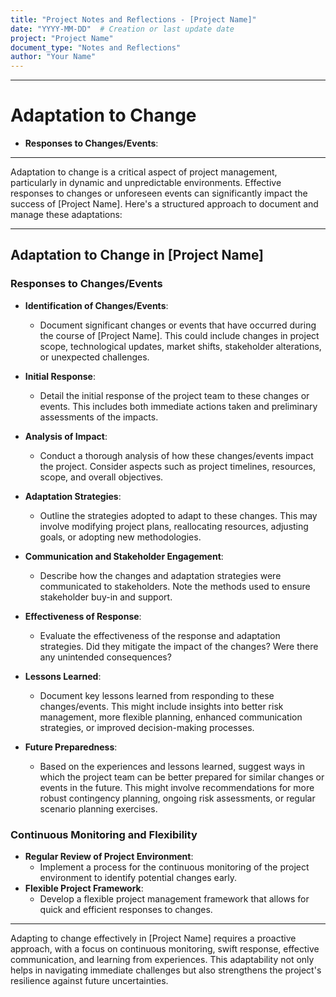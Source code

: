 ```yaml
---
title: "Project Notes and Reflections - [Project Name]"
date: "YYYY-MM-DD"  # Creation or last update date
project: "Project Name"
document_type: "Notes and Reflections"
author: "Your Name"
---
```

---
# Adaptation to Change

- **Responses to Changes/Events**:

---
Adaptation to change is a critical aspect of project management, particularly in dynamic and unpredictable environments. Effective responses to changes or unforeseen events can significantly impact the success of [Project Name]. Here's a structured approach to document and manage these adaptations:

---

## Adaptation to Change in [Project Name]

### Responses to Changes/Events
- **Identification of Changes/Events**:
  - Document significant changes or events that have occurred during the course of [Project Name]. This could include changes in project scope, technological updates, market shifts, stakeholder alterations, or unexpected challenges.

- **Initial Response**:
  - Detail the initial response of the project team to these changes or events. This includes both immediate actions taken and preliminary assessments of the impacts.

- **Analysis of Impact**:
  - Conduct a thorough analysis of how these changes/events impact the project. Consider aspects such as project timelines, resources, scope, and overall objectives.

- **Adaptation Strategies**:
  - Outline the strategies adopted to adapt to these changes. This may involve modifying project plans, reallocating resources, adjusting goals, or adopting new methodologies.

- **Communication and Stakeholder Engagement**:
  - Describe how the changes and adaptation strategies were communicated to stakeholders. Note the methods used to ensure stakeholder buy-in and support.

- **Effectiveness of Response**:
  - Evaluate the effectiveness of the response and adaptation strategies. Did they mitigate the impact of the changes? Were there any unintended consequences?

- **Lessons Learned**:
  - Document key lessons learned from responding to these changes/events. This might include insights into better risk management, more flexible planning, enhanced communication strategies, or improved decision-making processes.

- **Future Preparedness**:
  - Based on the experiences and lessons learned, suggest ways in which the project team can be better prepared for similar changes or events in the future. This might involve recommendations for more robust contingency planning, ongoing risk assessments, or regular scenario planning exercises.

### Continuous Monitoring and Flexibility
- **Regular Review of Project Environment**:
  - Implement a process for the continuous monitoring of the project environment to identify potential changes early.
- **Flexible Project Framework**:
  - Develop a flexible project management framework that allows for quick and efficient responses to changes.

---

Adapting to change effectively in [Project Name] requires a proactive approach, with a focus on continuous monitoring, swift response, effective communication, and learning from experiences. This adaptability not only helps in navigating immediate challenges but also strengthens the project's resilience against future uncertainties.